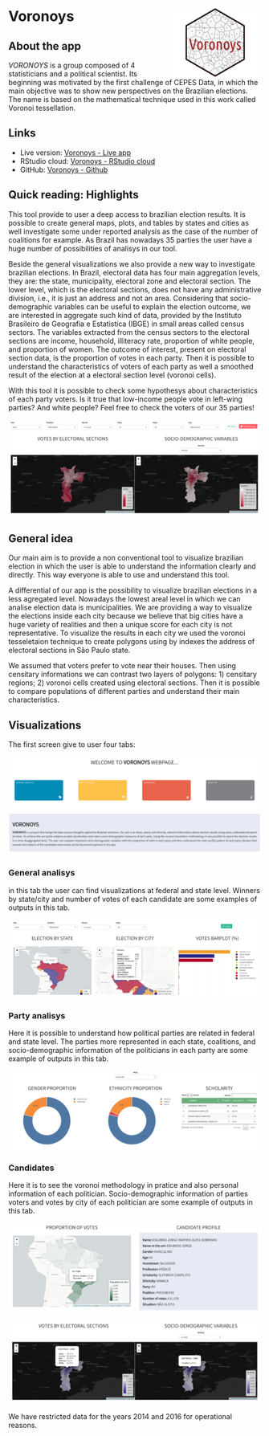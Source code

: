 
Voronoys <a href='https://voronoys.shinyapps.io/voronoys/'><img src='www/img/logo.png' align="right" height="138.5" /></a>
==========================================================================================================================

About the app
-------------

*VORONOYS* is a group composed of 4 statisticians and a political scientist. Its beginning was motivated by the first challenge of CEPES Data, in which the main objective was to show new perspectives on the Brazilian elections. The name is based on the mathematical technique used in this work called Voronoi tessellation.

Links
-----

-   Live version: [Voronoys - Live app](https://voronoys.shinyapps.io/voronoys/)
-   RStudio cloud: [Voronoys - RStudio cloud](https://voronoys.shinyapps.io/voronoys/)
-   GitHub: [Voronoys - Github](https://github.com/voronoys/voronoys_sc)

Quick reading: Highlights
-------------------------

This tool provide to user a deep access to brazilian election results. It is possible to create general maps, plots, and tables by states and cities as well investigate some under reported analysis as the case of the number of coalitions for example. As Brazil has nowadays 35 parties the user have a huge number of possibilities of analisys in our tool.

Beside the general visualizations we also provide a new way to investigate brazilian elections. In Brazil, electoral data has four main aggregation levels, they are: the state, municipality, electoral zone and electoral section. The lower level, which is the electoral sections, does not have any administrative division, i.e., it is just an address and not an area. Considering that socio-demographic variables can be useful to explain the election outcome, we are interested in aggregate such kind of data, provided by the Instituto Brasileiro de Geografia e Estatistica (IBGE) in small areas called census sectors. The variables extracted from the census sectors to the electoral sections are income, household, illiteracy rate, proportion of white people, and proportion of women. The outcome of interest, present on electoral section data, is the proportion of votes in each party. Then it is possible to understand the characteristics of voters of each party as well a smoothed result of the election at a electoral section level (voronoi cells).

With this tool it is possible to check some hypothesys about characteristics of each party voters. Is it true that low-income people vote in left-wing parties? And white people? Feel free to check the voters of our 35 parties!

![](www/img/voronoys.png)

General idea
------------

Our main aim is to provide a non conventional tool to visualize brazilian election in which the user is able to understand the information clearly and directly. This way everyone is able to use and understand this tool.

A differential of our app is the possibility to visualize brazilian elections in a less agregated level. Nowadays the lowest areal level in which we can analise election data is municipalities. We are providing a way to visualize the elections inside each city because we believe that big cities have a huge variety of realities and then a unique score for each city is not representative. To visualize the results in each city we used the voronoi tesseletaion technique to create polygons using by indexes the address of electoral sections in São Paulo state.

We assumed that voters prefer to vote near their houses. Then using censitary informations we can contrast two layers of polygons: 1) censitary regions; 2) voronoi cells created using electoral sections. Then it is possible to compare populations of different parties and understand their main characteristics.

Visualizations
--------------

The first screen give to user four tabs:

![](www/img/home.png)

### General analisys

in this tab the user can find visualizations at federal and state level. Winners by state/city and number of votes of each candidate are some examples of outputs in this tab.

![](www/img/eleicoes_gerais.png)

### Party analisys

Here it is possible to understand how political parties are related in federal and state level. The parties more represented in each state, coalitions, and socio-demographic information of the politicians in each party are some example of outputs in this tab.

![](www/img/partidos.png)

### Candidates

Here it is to see the voronoi methodology in pratice and also personal information of each politician. Socio-demographic information of parties voters and votes by city of each politician are some example of outputs in this tab.

![](www/img/candidatos.png)

![](www/img/voronoys2.png)

We have restricted data for the years 2014 and 2016 for operational reasons.
